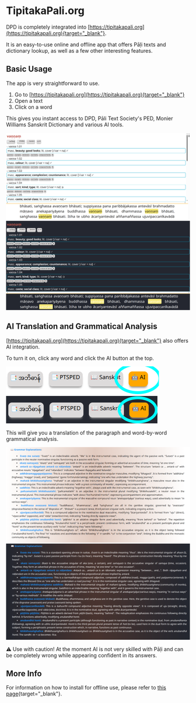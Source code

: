 # TipitakaPali.org

DPD is completely integrated into [https://tipitakapali.org](https://tipitakapali.org){target="_blank"}. 

It is an easy-to-use online and offline app that offers Pāḷi texts and dictionary lookup, as well as a few other interesting features.

## Basic Usage

The app is very straightforward to use.

1. Go to [https://tipitakapali.org](https://tipitakapali.org){target="_blank"}
2. Open a text
3. Click on a word

This gives you instant access to DPD, Pāli Text Society's PED, Monier Williams Sanskrit Dictionary and various AI tools. 

![dpd](../pics/tipitakapali/dpd_light.png#only-light)
![dpd](../pics/tipitakapali/dpd_dark.png#only-dark)

## AI Translation and Grammatical Analysis

[https://tipitakapali.org](https://tipitakapali.org){target="_blank"} also offers AI integration.


To turn it on, click any word and click the AI button at the top.

![ai button](../pics/tipitakapali/ai_button_light.png#only-light)
![ai button](../pics/tipitakapali/ai_button_dark.png#only-dark)

This will give you a translation of the paragraph and word-by-word grammatical analysis.

![ai](../pics/tipitakapali/ai_light.png#only-light)
![ai](../pics/tipitakapali/ai_dark.png#only-dark)

⚠️ Use with caution! At the moment AI is not very skilled with Pāḷi and can be completely wrong while appearing confident in its answers. 

## More Info

For information on how to install for offline use, please refer to [this page](https://tipitakapali.org/info){target="_blank"}.
